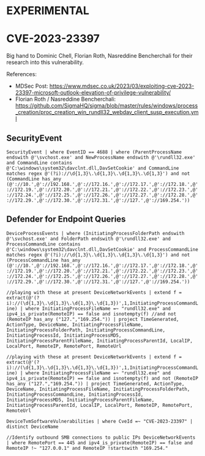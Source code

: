 # EXPERIMENTAL

# CVE-2023-23397

Big hand to Dominic Chell, Florian Roth, Nasreddine Bencherchali for their research into this vulnerability.

References:
- MDSec Post: https://www.mdsec.co.uk/2023/03/exploiting-cve-2023-23397-microsoft-outlook-elevation-of-privilege-vulnerability/
- Florian Roth / Nasreddine Bencherchali: https://github.com/SigmaHQ/sigma/blob/master/rules/windows/process_creation/proc_creation_win_rundll32_webdav_client_susp_execution.yml


## SecurityEvent

`SecurityEvent | where EventID == 4688 | where (ParentProcessName endswith @'\svchost.exe' and NewProcessName endswith @'\rundll32.exe' and CommandLine contains @'C:\windows\system32\davclnt.dll,DavSetCookie' and CommandLine matches regex @'(?i)://\d{1,3}\.\d{1,3}\.\d{1,3}\.\d{1,3}') and not (CommandLine has_any (@'://10.',@'://192.168.',@'://172.16.',@'://172.17.',@'://172.18.',@'://172.19.',@'://172.20.',@'://172.21.',@'://172.22.',@'://172.23.',@'://172.24.',@'://172.25.',@'://172.26.',@'://172.27.',@'://172.28.',@'://172.29.',@'://172.30.',@'://172.31.',@'://127.',@'://169.254.'))`


## Defender for Endpoint Queries

`DeviceProcessEvents | where (InitiatingProcessFolderPath endswith @'\svchost.exe' and FolderPath endswith @'\rundll32.exe' and ProcessCommandLine contains @'C:\windows\system32\davclnt.dll,DavSetCookie' and ProcessCommandLine matches regex @'(?i)://\d{1,3}\.\d{1,3}\.\d{1,3}\.\d{1,3}') and not (ProcessCommandLine has_any (@'://10.',@'://192.168.',@'://172.16.',@'://172.17.',@'://172.18.',@'://172.19.',@'://172.20.',@'://172.21.',@'://172.22.',@'://172.23.',@'://172.24.',@'://172.25.',@'://172.26.',@'://172.27.',@'://172.28.',@'://172.29.',@'://172.30.',@'://172.31.',@'://127.',@'://169.254.'))`

`//playing with these at present
DeviceNetworkEvents
| extend f = extract(@'(?i)://(\d{1,3}\.\d{1,3}\.\d{1,3}\.\d{1,3})',1,InitiatingProcessCommandLine)
| where InitiatingProcessFileName =~ "rundll32.exe" and ipv4_is_private(RemoteIP) == false and isnotempty(f) //and not (RemoteIP has_any ("127.","169.254."))
| project TimeGenerated, ActionType, DeviceName, InitiatingProcessFileName, InitiatingProcessFolderPath, InitiatingProcessCommandLine, InitiatingProcessId, InitiatingProcessMD5, InitiatingProcessParentFileName, InitiatingProcessParentId, LocalIP, LocalPort, RemoteIP, RemotePort, RemoteUrl`

`//playing with these at present
DeviceNetworkEvents
| extend f = extract(@'(?i)://(\d{1,3}\.\d{1,3}\.\d{1,3}\.\d{1,3})',1,InitiatingProcessCommandLine)
| where InitiatingProcessFileName =~ "rundll32.exe" and ipv4_is_private(RemoteIP) == false and isnotempty(f) and not (RemoteIP has_any ("127.","169.254."))
| project TimeGenerated, ActionType, DeviceName, InitiatingProcessFileName, InitiatingProcessFolderPath, InitiatingProcessCommandLine, InitiatingProcessId, InitiatingProcessMD5, InitiatingProcessParentFileName, InitiatingProcessParentId, LocalIP, LocalPort, RemoteIP, RemotePort, RemoteUrl`

`DeviceTvmSoftwareVulnerabilities
| where CveId =~ "CVE-2023-23397"
| distinct DeviceName`

`//Identify outbound SMB connections to public IPs
DeviceNetworkEvents
| where RemotePort == 445 and ipv4_is_private(RemoteIP) == false and RemoteIP !~ "127.0.0.1" and RemoteIP !startswith "169.254."`
